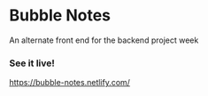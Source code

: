 # Bubble Notes
An alternate front end for the backend project week

### See it live!
https://bubble-notes.netlify.com/
